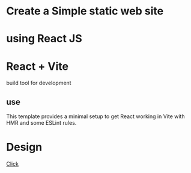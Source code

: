 # Create a Simple static web site
# using React JS

# React + Vite
build tool for development
## use
This template provides a minimal setup to get React working in Vite with HMR and some ESLint rules.


# Design  
<a  href="https://www.w3schools.com/w3css/tryw3css_templates_architect.htm" target="_blank">Click</a>
